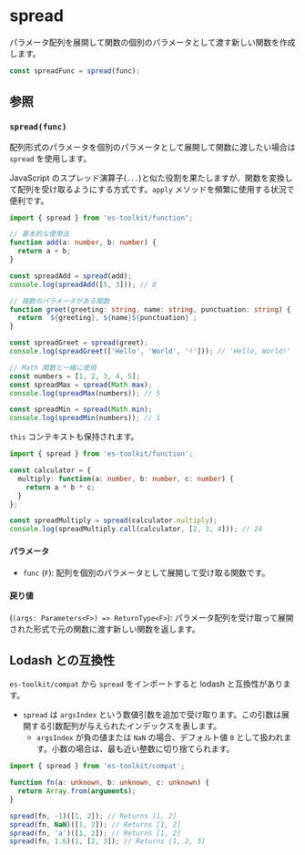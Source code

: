 # spread

パラメータ配列を展開して関数の個別のパラメータとして渡す新しい関数を作成します。

```typescript
const spreadFunc = spread(func);
```

## 参照

### `spread(func)`

配列形式のパラメータを個別のパラメータとして展開して関数に渡したい場合は `spread` を使用します。

JavaScript のスプレッド演算子(`...`)と似た役割を果たしますが、関数を変換して配列を受け取るようにする方式です。`apply` メソッドを頻繁に使用する状況で便利です。

```typescript
import { spread } from 'es-toolkit/function';

// 基本的な使用法
function add(a: number, b: number) {
  return a + b;
}

const spreadAdd = spread(add);
console.log(spreadAdd([5, 3])); // 8

// 複数のパラメータがある関数
function greet(greeting: string, name: string, punctuation: string) {
  return `${greeting}, ${name}${punctuation}`;
}

const spreadGreet = spread(greet);
console.log(spreadGreet(['Hello', 'World', '!'])); // 'Hello, World!'

// Math 関数と一緒に使用
const numbers = [1, 2, 3, 4, 5];
const spreadMax = spread(Math.max);
console.log(spreadMax(numbers)); // 5

const spreadMin = spread(Math.min);
console.log(spreadMin(numbers)); // 1
```

`this` コンテキストも保持されます。

```typescript
import { spread } from 'es-toolkit/function';

const calculator = {
  multiply: function(a: number, b: number, c: number) {
    return a * b * c;
  }
};

const spreadMultiply = spread(calculator.multiply);
console.log(spreadMultiply.call(calculator, [2, 3, 4])); // 24
```

#### パラメータ

- `func` (`F`): 配列を個別のパラメータとして展開して受け取る関数です。

#### 戻り値

(`(args: Parameters<F>) => ReturnType<F>`): パラメータ配列を受け取って展開された形式で元の関数に渡す新しい関数を返します。

## Lodash との互換性

`es-toolkit/compat` から `spread` をインポートすると lodash と互換性があります。

- `spread` は `argsIndex` という数値引数を追加で受け取ります。この引数は展開する引数配列が与えられたインデックスを表します。
  - `argsIndex` が負の値または `NaN` の場合、デフォルト値 `0` として扱われます。小数の場合は、最も近い整数に切り捨てられます。

```typescript
import { spread } from 'es-toolkit/compat';

function fn(a: unknown, b: unknown, c: unknown) {
  return Array.from(arguments);
}

spread(fn, -1)([1, 2]); // Returns [1, 2]
spread(fn, NaN)([1, 2]); // Returns [1, 2]
spread(fn, 'a')([1, 2]); // Returns [1, 2]
spread(fn, 1.6)(1, [2, 3]); // Returns [1, 2, 3]
```

